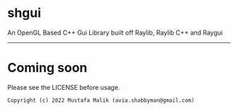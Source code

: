# shgui

An OpenGL Based C++ Gui Library built off Raylib, Raylib C++ and Raygui

------------

# Coming soon

Please see the LICENSE before usage.

`Copyright (c) 2022 Mustafa Malik (avia.shabbyman@gmail.com)`
